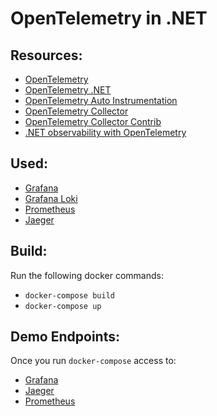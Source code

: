 #  OpenTelemetry in .NET



## Resources:

- [OpenTelemetry](https://opentelemetry.io/)
- [OpenTelemetry .NET](https://opentelemetry.io/docs/languages/net/)
- [OpenTelemetry Auto Instrumentation](https://opentelemetry.io/docs/zero-code/)
- [OpenTelemetry Collector](https://opentelemetry.io/docs/collector/)
- [OpenTelemetry Collector Contrib](https://github.com/open-telemetry/opentelemetry-collector-contrib)
- [.NET observability with OpenTelemetry](https://learn.microsoft.com/en-us/dotnet/core/diagnostics/observability-with-otel)

## Used:
- [Grafana](https://grafana.com/)
- [Grafana Loki](https://grafana.com/oss/loki/)
- [Prometheus](https://prometheus.io/)
- [Jaeger](https://www.jaegertracing.io/)

## Build:

Run the following docker commands:
- `docker-compose build`
- `docker-compose up`

## Demo Endpoints:

Once you run `docker-compose` access to:
- [Grafana](http://localhost:3000)
- [Jaeger](http://localhost:16686)
- [Prometheus](http://localhost:9090)
